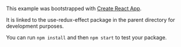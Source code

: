 This example was bootstrapped with [Create React App](https://github.com/facebook/create-react-app).

It is linked to the use-redux-effect package in the parent directory for development purposes.

You can run `npm install` and then `npm start` to test your package.
